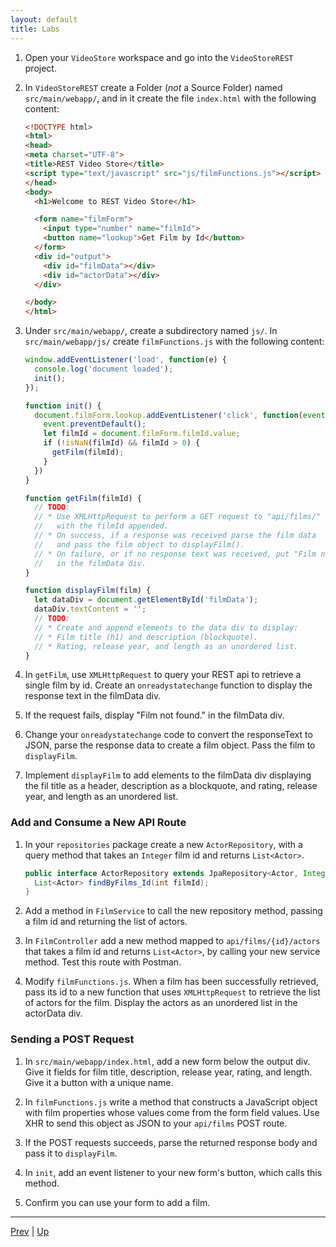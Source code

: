 ```yaml
---
layout: default
title: Labs 
---
```


1. Open your `VideoStore` workspace and go into the `VideoStoreREST` project.

1. In `VideoStoreREST` create a Folder (_not_ a Source Folder) named `src/main/webapp/`, and in it create the file `index.html` with the following content:

   ```html
   <!DOCTYPE html>
   <html>
   <head>
   <meta charset="UTF-8">
   <title>REST Video Store</title>
   <script type="text/javascript" src="js/filmFunctions.js"></script>
   </head>
   <body>
     <h1>Welcome to REST Video Store</h1>
   
     <form name="filmForm">
       <input type="number" name="filmId">
       <button name="lookup">Get Film by Id</button>
     </form>
     <div id="output">
       <div id="filmData"></div>
       <div id="actorData"></div>
     </div>
   
   </body>
   </html>
   ```

1. Under `src/main/webapp/`, create a subdirectory named `js/`.  In `src/main/webapp/js/` create `filmFunctions.js` with the following content:

   ```javascript
   window.addEventListener('load', function(e) {
     console.log('document loaded');
     init();
   });
   
   function init() {
     document.filmForm.lookup.addEventListener('click', function(event) {
       event.preventDefault();
       let filmId = document.filmForm.filmId.value;
       if (!isNaN(filmId) && filmId > 0) {
         getFilm(filmId);
       }
     })
   }
   
   function getFilm(filmId) {
     // TODO:
     // * Use XMLHttpRequest to perform a GET request to "api/films/"
     //   with the filmId appended.
     // * On success, if a response was received parse the film data
     //   and pass the film object to displayFilm().
     // * On failure, or if no response text was received, put "Film not found" 
     //   in the filmData div.
   }
   
   function displayFilm(film) {
     let dataDiv = document.getElementById('filmData');
     dataDiv.textContent = '';
     // TODO:
     // * Create and append elements to the data div to display:
     // * Film title (h1) and description (blockquote).
     // * Rating, release year, and length as an unordered list.
   }
   ```

1. In `getFilm`, use `XMLHttpRequest` to query your REST api to retrieve a single film by id.  Create an `onreadystatechange` function to display the response text in the filmData div.

1. If the request fails, display "Film not found." in the filmData div.

1. Change your `onreadystatechange` code to convert the responseText to JSON, parse the response data to create a film object.  Pass the film to `displayFilm`.

1. Implement `displayFilm` to add elements to the filmData div displaying the fil title as a header, description as a blockquote, and rating, release year, and length as an unordered list.

### Add and Consume a New API Route

1. In your `repositories` package create a new `ActorRepository`, with a query method that takes an `Integer` film id and returns `List<Actor>`.

   ```java
   public interface ActorRepository extends JpaRepository<Actor, Integer> {
     List<Actor> findByFilms_Id(int filmId);
   }
   ```

1. Add a method in `FilmService` to call the new repository method, passing a film id and returning the list of actors.

1. In `FilmController` add a new method mapped to `api/films/{id}/actors` that takes a film id and returns `List<Actor>`, by calling your new service method.  Test this route with Postman.

1. Modify `filmFunctions.js`.  When a film has been successfully retrieved, pass its id to a new function that uses `XMLHttpRequest` to retrieve the list of actors for the film.  Display the actors as an unordered list in the actorData div.

### Sending a POST Request

1. In `src/main/webapp/index.html`, add a new form below the output div.  Give it fields for film title, description, release year, rating, and length.  Give it a button with a unique name.

1. In `filmFunctions.js` write a method that constructs a JavaScript object with film properties whose values come from the form field values.  Use XHR to send this object as JSON to your `api/films` POST route.

1. If the POST requests succeeds, parse the returned response body and pass it to `displayFilm`.

1. In `init`, add an event listener to your new form's button, which calls this method.

1. Confirm you can use your form to add a film.

<hr>

[Prev](post.md) | [Up](README.md)

